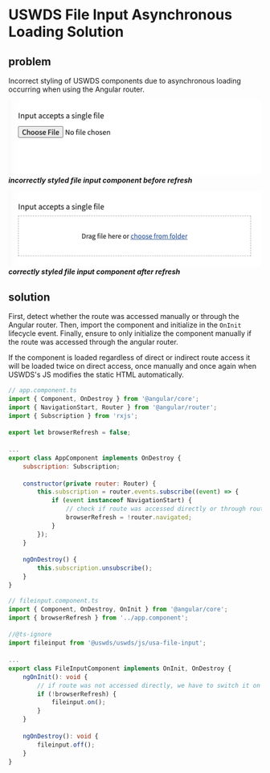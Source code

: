 # USWDS File Input Asynchronous Loading Solution

## problem
Incorrect styling of USWDS components due to asynchronous loading occurring when using the Angular router.

![incorrectly styled file input component before refresh](/images/problem-before-refresh.png "incorrectly styled file input component before refresh")
***incorrectly styled file input component before refresh***

![correctly styled file input component after refresh](/images/problem-after-refresh.png "incorrectly styled file input component after refresh")
***correctly styled file input component after refresh***

## solution

First, detect whether the route was accessed manually or through the Angular router. Then, import the component and initialize in the `OnInit` lifecycle event. Finally, ensure to only initialize the component manually if the route was accessed through the angular router.

If the component is loaded regardless of direct or indirect route access it will be loaded twice on direct access, once manually and once again when USWDS's JS modifies the static HTML automatically.

```javascript
// app.component.ts
import { Component, OnDestroy } from '@angular/core';
import { NavigationStart, Router } from '@angular/router';
import { Subscription } from 'rxjs';

export let browserRefresh = false;

...
export class AppComponent implements OnDestroy {
	subscription: Subscription;
	
	constructor(private router: Router) {
		this.subscription = router.events.subscribe((event) => {
			if (event instanceof NavigationStart) {
				// check if route was accessed directly or through router
				browserRefresh = !router.navigated;
			}
		});
	}
	
	ngOnDestroy() {
		this.subscription.unsubscribe();
	}
}
```

```typescript
// fileinput.component.ts
import { Component, OnDestroy, OnInit } from '@angular/core';
import { browserRefresh } from '../app.component';

//@ts-ignore
import fileinput from '@uswds/uswds/js/usa-file-input';

...
export class FileInputComponent implements OnInit, OnDestroy {
	ngOnInit(): void {
		// if route was not accessed directly, we have to switch it on manually
		if (!browserRefresh) {
			fileinput.on();
		}
	}
	
	ngOnDestroy(): void {
		fileinput.off();
	}
}
```
